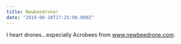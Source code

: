 ```yaml
---
title: Newbeedrone!
date: "2019-08-10T17:25:00.000Z"
---
```

I heart drones...especially Acrobees from www.newbeedrone.com.